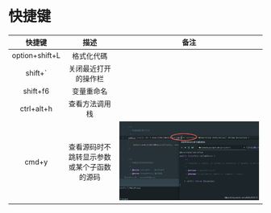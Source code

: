 # 快捷键

|     快捷键     |                    描述                    | 备注  |
| :------------: | :----------------------------------------: | :---: |
| option+shift+L |                 格式化代碼                 |       |
|    shift+`     |            关闭最近打开的操作栏            |       |
|    shift+f6    |                 变量重命名                 |       |
|   ctrl+alt+h   |               查看方法调用栈               |       |
|     cmd+y      | 查看源码时不跳转显示参数或某个子函数的源码 | ![a1] |

[a1]: ../../../image/技术总结/AS-shortKeyboard/codeInOneWindow.png

